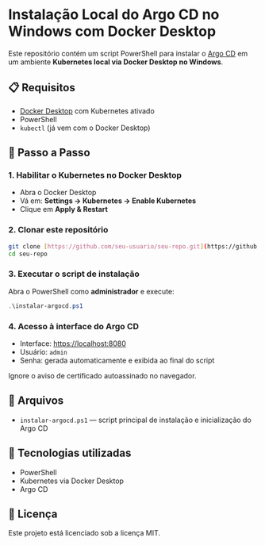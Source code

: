 # Instalação Local do Argo CD no Windows com Docker Desktop

Este repositório contém um script PowerShell para instalar o [Argo CD](https://argo-cd.readthedocs.io/) em um ambiente **Kubernetes local via Docker Desktop no Windows**.

## 📋 Requisitos

- [Docker Desktop](https://www.docker.com/products/docker-desktop/) com Kubernetes ativado
- PowerShell
- `kubectl` (já vem com o Docker Desktop)

## 🚀 Passo a Passo

### 1. Habilitar o Kubernetes no Docker Desktop

- Abra o Docker Desktop
- Vá em: **Settings → Kubernetes → Enable Kubernetes**
- Clique em **Apply & Restart**

### 2. Clonar este repositório

```bash
git clone [https://github.com/seu-usuario/seu-repo.git](https://github.com/RafaelCss/argo-cd-script)
cd seu-repo
```

### 3. Executar o script de instalação

Abra o PowerShell como **administrador** e execute:

```powershell
.\instalar-argocd.ps1
```

### 4. Acesso à interface do Argo CD

- Interface: [https://localhost:8080](https://localhost:8080)
- Usuário: `admin`
- Senha: gerada automaticamente e exibida ao final do script

Ignore o aviso de certificado autoassinado no navegador.

## 📁 Arquivos

- `instalar-argocd.ps1` — script principal de instalação e inicialização do Argo CD

## 🧩 Tecnologias utilizadas

- PowerShell
- Kubernetes via Docker Desktop
- Argo CD

## 📄 Licença

Este projeto está licenciado sob a licença MIT.
